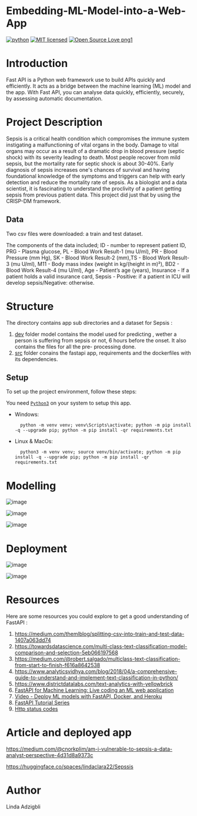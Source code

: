 # Embedding-ML-Model-into-a-Web-App

[![python](https://img.shields.io/badge/Python-3776AB?style=for-the-badge&logo=python&logoColor=white)](https://img.shields.io/badge/Python-3776AB?style=for-the-badge&logo=python&logoColor=white)
[![MIT licensed](https://img.shields.io/badge/license-mit-blue?style=for-the-badge&logo=appveyor)](./LICENSE)
[![Open Source Love png1](https://badges.frapsoft.com/os/v1/open-source.png?v=103)](https://github.com/ellerbrock/open-source-badges/)



# Introduction

Fast API is a Python web framework use to build APIs quickly and efficiently. It acts as a bridge between the machine learning (ML) model and the app. With Fast API, you can analyse data quickly, efficiently, securely, by assessing automatic documentation.

# Project Description

Sepsis is a critical health condition which compromises the immune system instigating a malfunctioning of vital organs in the body. Damage to vital organs may occur as a result of a dramatic drop in blood pressure (septic shock) with its severity leading to death. Most people recover from mild sepsis, but the mortality rate for septic shock is about 30-40%. Early diagnosis of sepsis increases one's chances of survival and having foundational knowledge of the symptoms and triggers can help with early detection and reduce the mortality rate of sepsis.
As a biologist and a data scientist, it is fascinating to understand the proclivity of a patient getting sepsis from previous patient data. This project did just that by using the CRISP-DM framework.
## Data
Two csv files were downloaded: a train and test dataset.

The components of the data included; ID - number to represent patient ID, PRG - Plasma glucose, PL - Blood Work Result-1 (mu U/ml), PR - Blood Pressure (mm Hg), SK - Blood Work Result-2 (mm),TS - Blood Work Result-3 (mu U/ml), M11 - Body mass index (weight in kg/(height in m)²), BD2 - Blood Work Result-4 (mu U/ml), Age - Patient’s age (years), Insurance - If a patient holds a valid insurance card, Sepsis - Positive: if a patient in ICU will develop sepsis/Negative: otherwise.

# Structure
The directory contains app sub directories and a dataset for Sepsis :

1. [dev](D:\LP6\Embedding-ML-Model-into-a-Web-App\dev) folder model contains the model used for predicting , wether a person is suffering from sepsis or not, 6 hours before the onset. It also contains the files for all the pre- processing done. 
2. [src](D:\LP6\Embedding-ML-Model-into-a-Web-App\src) folder conains the fastapi app, requirements and the dockerfiles with its dependencies.

## Setup

To set up the project environment, follow these steps:

You need [`Python3`](https://www.python.org/) on your system to setup this app.

- Windows:
        
        python -m venv venv; venv\Scripts\activate; python -m pip install -q --upgrade pip; python -m pip install -qr requirements.txt  

- Linux & MacOs:
        
        python3 -m venv venv; source venv/bin/activate; python -m pip install -q --upgrade pip; python -m pip install -qr requirements.txt  


# Modelling
![image](https://github.com/Norkplim22/Embedding-ML-Model-into-a-Web-App/assets/106244819/30187632-d39b-4779-983f-cfd1c19b6a01) 

![image](https://github.com/Norkplim22/Embedding-ML-Model-into-a-Web-App/assets/106244819/a11e9ab1-dec4-4940-b8fd-0121d9d54fe9)

![image](https://github.com/Norkplim22/Embedding-ML-Model-into-a-Web-App/assets/106244819/638ca031-01d7-49c0-b208-0afb0e940d72)


# Deployment 
![image](https://github.com/Norkplim22/Embedding-ML-Model-into-a-Web-App/assets/106244819/eec68426-15c1-461a-9033-4876431f4b8e)

![image](https://github.com/Norkplim22/Embedding-ML-Model-into-a-Web-App/assets/106244819/2a532965-d20d-48dd-b47c-f1c120186efc)

# Resources

Here are some resources you could explore to get a good understanding of FastAPI :
1. https://medium.com/themlblog/splitting-csv-into-train-and-test-data-1407a063dd74 
2. https://towardsdatascience.com/multi-class-text-classification-model-comparison-and-selection-5eb066197568 
3. https://medium.com/@robert.salgado/multiclass-text-classification-from-start-to-finish-f616a8642538
4. https://www.analyticsvidhya.com/blog/2018/04/a-comprehensive-guide-to-understand-and-implement-text-classification-in-python/
5. https://www.districtdatalabs.com/text-analytics-with-yellowbrick
6. [FastAPI for Machine Learning: Live coding an ML web application](https://www.youtube.com/watch?v=_BZGtifh_gw)
7. [Video - Deploy ML models with FastAPI, Docker, and Heroku ](https://www.youtube.com/watch?v=h5wLuVDr0oc)
8. [FastAPI Tutorial Series](https://www.youtube.com/watch?v=tKL6wEqbyNs&list=PLShTCj6cbon9gK9AbDSxZbas1F6b6C_Mx)
9. [Http status codes](https://www.linkedin.com/feed/update/urn:li:activity:7017027658400063488?utm_source=share&utm_medium=member_desktop)

# Article and deployed app
https://medium.com/@cnorkplim/am-i-vulnerable-to-sepsis-a-data-analyst-perspective-4d31d8a9373c

https://huggingface.co/spaces/lindaclara22/Sepssis

# Author
Linda Adzigbli
